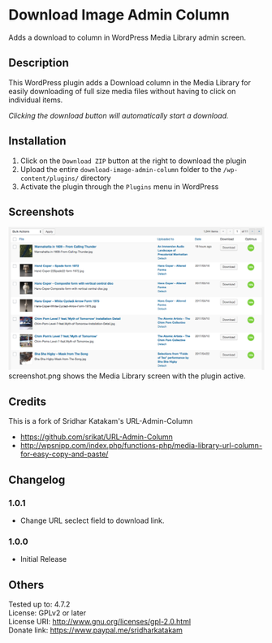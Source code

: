 # Download Image Admin Column #

Adds a download to column in WordPress Media Library admin screen.

## Description ##

This WordPress plugin adds a Download column in the Media Library for easily downloading of full size media files without having to click on individual items.

*Clicking the download button will automatically start a download.*

## Installation ##

1. Click on the `Download ZIP` button at the right to download the plugin
2. Upload the entire `download-image-admin-column` folder to the `/wp-content/plugins/` directory
3. Activate the plugin through the `Plugins` menu in WordPress

## Screenshots ##

![shows the Media Library screen with the plugin active](https://github.com/patric-boehner/Download-Image-Admin-Column/blob/master/screenshot.png)
screenshot.png shows the Media Library screen with the plugin active.

## Credits ##

This is a fork of Sridhar Katakam's URL-Admin-Column
- https://github.com/srikat/URL-Admin-Column
- http://wpsnipp.com/index.php/functions-php/media-library-url-column-for-easy-copy-and-paste/

## Changelog ##

### 1.0.1 ###
* Change URL seclect field to download link.

### 1.0.0 ###
* Initial Release

## Others ##

Tested up to: 4.7.2  
License: GPLv2 or later  
License URI: http://www.gnu.org/licenses/gpl-2.0.html  
Donate link: https://www.paypal.me/sridharkatakam
